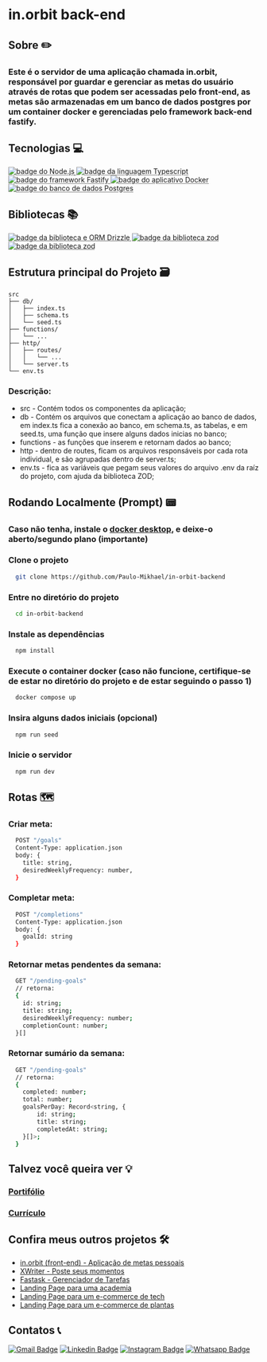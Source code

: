 # in.orbit back-end

## Sobre ✏️
### Este é o servidor de uma aplicação chamada in.orbit, responsável por guardar e gerenciar as metas do usuário através de rotas que podem ser acessadas pelo front-end, as metas são armazenadas em um banco de dados postgres por um container docker e gerenciadas pelo framework back-end fastify.

## Tecnologias 💻
<div>
  <abbr title="Node.js - Runtime Javascript" >
    <img src="https://img.shields.io/badge/Node.js-5FA04E.svg?style=for-the-badge&logo=nodedotjs&logoColor=white" alt="badge do Node.js" />
  </abbr>
  <abbr title="Typescript - Linguagem fortemente tipada" >
    <img src="https://img.shields.io/badge/TypeScript-3178C6.svg?style=for-the-badge&logo=TypeScript&logoColor=white" alt="badge da linguagem Typescript" />
  </abbr>
  <abbr title="Fastify - Framework back-end" >
    <img src="https://img.shields.io/badge/Fastify-000000.svg?style=for-the-badge&logo=Fastify&logoColor=white" alt="badge do framework Fastify" />
  </abbr>
  <abbr title="Docker - Serviço de containers" >
    <img src="https://img.shields.io/badge/Docker-2496ED.svg?style=for-the-badge&logo=Docker&logoColor=white" alt="badge do aplicativo Docker" />
  </abbr>
  <abbr title="Postgres - Banco de dados relacional" >
    <img src="https://img.shields.io/badge/PostgreSQL-4169E1.svg?style=for-the-badge&logo=PostgreSQL&logoColor=white" alt="badge do banco de dados Postgres" />
  </abbr>
</div>

## Bibliotecas 📚
<div>
  <abbr title="Drizzle - ORM (Object-Relational Mapping), para manipular dados do banco" >
    <img src="https://img.shields.io/badge/Drizzle-C5F74F.svg?style=for-the-badge&logo=Drizzle&logoColor=black" alt="badge da biblioteca e ORM Drizzle" />
  </abbr>
  <abbr title="ZOD - Validação de dados" >
    <img src="https://img.shields.io/badge/Zod-3E67B1.svg?style=for-the-badge&logo=Zod&logoColor=white" alt="badge da biblioteca zod" />
  </abbr>
  <abbr title="Biome - Formatação de código automática">
    <img src="https://img.shields.io/badge/Biome-60A5FA.svg?style=for-the-badge&logo=Biome&logoColor=white" alt="badge da biblioteca zod" />
  </abbr>
</div>

## Estrutura principal do Projeto 🗃️
```plaintext
src
├── db/
│   ├── index.ts
│   ├── schema.ts
│   └── seed.ts
├── functions/
│   └── ...
├── http/
│   ├── routes/
│   │   └── ...
│   └── server.ts
└── env.ts
```
### Descrição:
- src - Contém todos os componentes da aplicação;
- db - Contém os arquivos que conectam a aplicação ao banco de dados, em index.ts fica a conexão ao banco, em schema.ts, as tabelas, e em seed.ts, uma função que insere alguns dados inicias no banco;
- functions - as funções que inserem e retornam dados ao banco;
- http - dentro de routes, ficam os arquivos responsáveis por cada rota individual, e são agrupadas dentro de server.ts;
- env.ts - fica as variáveis que pegam seus valores do arquivo .env da raíz do projeto, com ajuda da biblioteca ZOD;

## Rodando Localmente (Prompt) 📟
### Caso não tenha, instale o [docker desktop](https://www.docker.com/products/docker-desktop/), e deixe-o aberto/segundo plano (importante)
### Clone o projeto
```bash
  git clone https://github.com/Paulo-Mikhael/in-orbit-backend
```
### Entre no diretório do projeto
```bash
  cd in-orbit-backend
```
### Instale as dependências
```bash
  npm install
```
### Execute o container docker (caso não funcione, certifique-se de estar no diretório do projeto e de estar seguindo o passo 1)
```bash
  docker compose up
```
### Insira alguns dados iniciais (opcional)
```bash
  npm run seed
```
### Inicie o servidor
```bash
  npm run dev
```

## Rotas 🗺️
### Criar meta:
```bash
  POST "/goals"
  Content-Type: application.json
  body: {
    title: string,
    desiredWeeklyFrequency: number,
  }
```
### Completar meta:
```bash
  POST "/completions"
  Content-Type: application.json
  body: {
    goalId: string
  }
```
### Retornar metas pendentes da semana:
```bash
  GET "/pending-goals"
  // retorna:
  {
    id: string;
    title: string;
    desiredWeeklyFrequency: number;
    completionCount: number;
  }[]
```
### Retornar sumário da semana:
```bash
  GET "/pending-goals"
  // retorna:
  {
    completed: number;
    total: number;
    goalsPerDay: Record<string, {
        id: string;
        title: string;
        completedAt: string;
    }[]>;
  }
```

## Talvez você queira ver 💡
  ### [Portifólio](https://portifolio-react-three.vercel.app/)
  ### [Currículo](https://docs.google.com/document/d/1xhimUtV6EM7c1GtwBwAHsIonX1HjoLSi/edit)

## Confira meus outros projetos 🛠️
  - [in.orbit (front-end) - Aplicação de metas pessoais](https://github.com/Paulo-Mikhael/in-orbit-frontend?tab=readme-ov-file#readme)
  - [XWriter - Poste seus momentos](https://github.com/Paulo-Mikhael/XWriter?tab=readme-ov-file#readme)
  - [Fastask - Gerenciador de Tarefas](https://github.com/Paulo-Mikhael/fastask?tab=readme-ov-file#readme)
  - [Landing Page para uma academia](https://github.com/Paulo-Mikhael/academia-landing-page?tab=readme-ov-file#readme)
  - [Landing Page para um e-commerce de tech](https://github.com/Paulo-Mikhael/phlox?tab=readme-ov-file#readme)
  - [Landing Page para um e-commerce de plantas](https://github.com/Paulo-Mikhael/casa-verde?tab=readme-ov-file#readme)

## Contatos 📞
  [![Gmail Badge](https://img.shields.io/badge/Gmail-EA4335.svg?style=for-the-badge&logo=Gmail&logoColor=white)](https://portifolio-react-three.vercel.app/contacts)
  [![Linkedin Badge](https://img.shields.io/badge/LinkedIn-0A66C2.svg?style=for-the-badge&logo=LinkedIn&logoColor=white)](https://www.linkedin.com/in/paulo-miguel-4b706022b/)
  [![Instagram Badge](https://img.shields.io/badge/Instagram-E4405F.svg?style=for-the-badge&logo=Instagram&logoColor=white)](https://www.instagram.com/pa__miguel?igsh=MWxoYzdqNGluZWcyaA%3D%3D)
  [![Whatsapp Badge](https://img.shields.io/badge/WhatsApp-25D366.svg?style=for-the-badge&logo=WhatsApp&logoColor=white)](https://api.whatsapp.com/send/?phone=5592992813253&text=Ol%C3%A1%21+Gostaria+de+fazer+uma+oferta...&type=phone_number&app_absent=0)